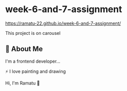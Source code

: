 # week-6-and-7-assignment

https://ramatu-22.github.io/week-6-and-7-assignment/

This project is on carousel


## 🚀 About Me
I'm a frontend developer...


⚡️ I love painting and drawing


Hi, I'm Ramatu 👋
